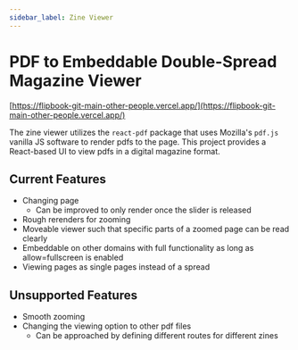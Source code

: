 ```yaml
---
sidebar_label: Zine Viewer
---
```

# PDF to Embeddable Double-Spread Magazine Viewer

[https://flipbook-git-main-other-people.vercel.app/](https://flipbook-git-main-other-people.vercel.app/)

The zine viewer utilizes the `react-pdf` package that uses Mozilla's `pdf.js` vanilla JS software to render pdfs to the page. This project provides a React-based UI to view pdfs in a digital magazine format. 

## Current Features 

- Changing page
  - Can be improved to only render once the slider is released
- Rough rerenders for zooming
- Moveable viewer such that specific parts of a zoomed page can be read clearly 
- Embeddable on other domains with full functionality as long as allow=fullscreen is enabled
- Viewing pages as single pages instead of a spread

## Unsupported Features 

- Smooth zooming
- Changing the viewing option to other pdf files
  - Can be approached by defining different routes for different zines